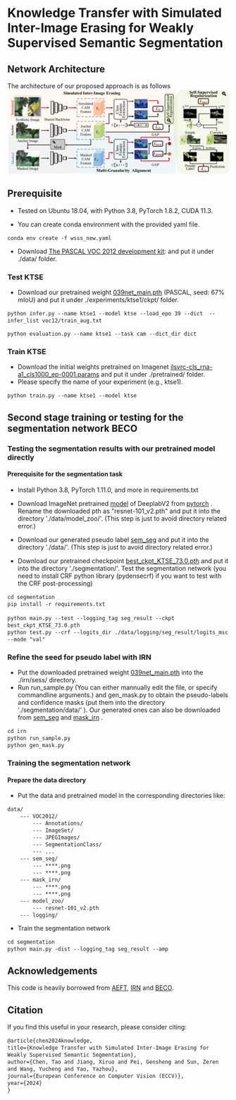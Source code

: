 # Knowledge Transfer with Simulated Inter-Image Erasing for Weakly Supervised Semantic Segmentation


Network Architecture
--------------------
The architecture of our proposed approach is as follows
![network](framework.png)



## Prerequisite
* Tested on Ubuntu 18.04, with Python 3.8, PyTorch 1.8.2, CUDA 11.3.

* You can create conda environment with the provided yaml file.
```
conda env create -f wsss_new.yaml
```
* Download [The PASCAL VOC 2012 development kit](http://host.robots.ox.ac.uk/pascal/VOC/voc2012/):
and put it under ./data/ folder.

### Test KTSE
* Download our pretrained weight [039net_main.pth](https://ktse.oss-cn-shanghai.aliyuncs.com/039net_main.pth) (PASCAL, seed: 67% mIoU) and put it under ./experiments/ktse1/ckpt/ folder.
```
python infer.py --name ktse1 --model ktse --load_epo 39 --dict  --infer_list voc12/train_aug.txt
```
```
python evaluation.py --name ktse1 --task cam --dict_dir dict
```


### Train KTSE
* Download the initial weights pretrained on Imagenet [ilsvrc-cls_rna-a1_cls1000_ep-0001.params](https://ktse.oss-cn-shanghai.aliyuncs.com/ilsvrc-cls_rna-a1_cls1000_ep-0001.params) and put it under ./pretrained/ folder.
* Please specify the name of your experiment (e.g., ktse1).
```
python train.py --name ktse1 --model ktse
```


## Second stage training or testing for the segmentation network BECO


### Testing the segmentation results with our pretrained model directly

#### Prerequisite for the segmentation task
* Install Python 3.8, PyTorch 1.11.0, and more in requirements.txt

* Download ImageNet pretrained [model](https://download.pytorch.org/models/resnet101-cd907fc2.pth) of DeeplabV2 from [pytorch](https://pytorch.org/) . Rename the downloaded pth as "resnet-101_v2.pth" and put it into the directory './data/model_zoo/'. (This step is just to avoid directory related error.)


* Download our generated pseudo label [sem_seg](https://ktse.oss-cn-shanghai.aliyuncs.com/sem_seg.zip) and put it into the directory './data/'.  (This step is just to avoid directory related error.)

* Download our pretrained checkpoint [best_ckpt_KTSE_73.0.pth](https://ktse.oss-cn-shanghai.aliyuncs.com/best_ckpt_KTSE_73.0.pth) and put it into the directory './segmentation/'.  Test the segmentation network (you need to install CRF python library (pydensecrf) if you want to test with the CRF post-processing)



```
cd segmentation
pip install -r requirements.txt 

python main.py --test --logging_tag seg_result --ckpt best_ckpt_KTSE_73.0.pth
python test.py --crf --logits_dir ./data/logging/seg_result/logits_msc --mode "val"
```


### Refine the seed for pseudo label with IRN
* Put the downloaded pretrained weight [039net_main.pth](https://ktse.oss-cn-shanghai.aliyuncs.com/039net_main.pth) into the ./irn/sess/ directory.
* Run run_sample.py (You can either mannually edit the file, or specify commandline arguments.) and gen_mask.py to obtain the pseudo-labels and confidence masks (put them into the directory './segmentation/data/' ). Our generated ones can also be downloaded from [sem_seg](https://ktse.oss-cn-shanghai.aliyuncs.com/sem_seg.zip) and [mask_irn](https://ktse.oss-cn-shanghai.aliyuncs.com/mask_irn.zip) .
```
cd irn 
python run_sample.py
python gen_mask.py
```

### Training the segmentation network



#### Prepare the data directory
* Put the data and pretrained model in the corresponding directories like:
```
data/
    --- VOC2012/
        --- Annotations/
        --- ImageSet/
        --- JPEGImages/
        --- SegmentationClass/
        --- ...
    --- sem_seg/
        --- ****.png
        --- ****.png
    --- mask_irn/
        --- ****.png
        --- ****.png
    --- model_zoo/
        --- resnet-101_v2.pth
    --- logging/
```


* Train the segmentation network
```
cd segmentation
python main.py -dist --logging_tag seg_result --amp
```



## Acknowledgements
This code is heavily borrowed from [AEFT](https://github.com/KAIST-vilab/AEFT), [IRN](https://github.com/jiwoon-ahn/irn) and [BECO](https://github.com/ShenghaiRong/BECO).


## Citation

If you find this useful in your research, please consider citing:

    @article{chen2024knowledge,
	title={Knowledge Transfer with Simulated Inter-Image Erasing for Weakly Supervised Semantic Segmentation},
	author={Chen, Tao and Jiang, Xiruo and Pei, Gensheng and Sun, Zeren and Wang, Yucheng and Yao, Yazhou},
	journal={European Conference on Computer Vision (ECCV)},
	year={2024}
	}



